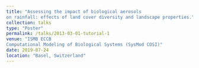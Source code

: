 ```yaml
---
title: "Assessing the impact of biological aerosols
on rainfall: effects of land cover diversity and landscape properties."
collection: talks
type: "Poster"
permalink: /talks/2013-03-01-tutorial-1
venue: "ISMB ECCB
Computational Modeling of Biological Systems (SysMod COSI)"
date: 2019-07-24
location: "Basel, Switzerland"
---
```

